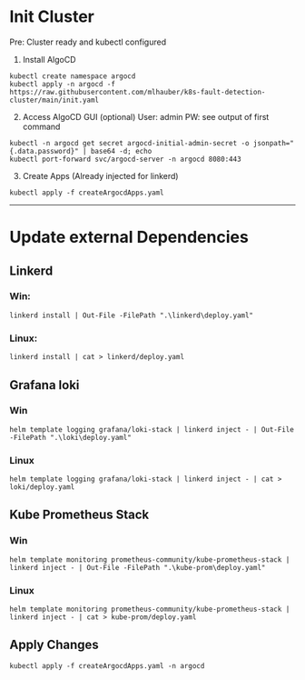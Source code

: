 # Init Cluster

Pre: Cluster ready and kubectl configured

1. Install AlgoCD
```shell
kubectl create namespace argocd
kubectl apply -n argocd -f https://raw.githubusercontent.com/mlhauber/k8s-fault-detection-cluster/main/init.yaml
```
2. Access AlgoCD GUI (optional)
User: admin
PW: see output of first command

```shell
kubectl -n argocd get secret argocd-initial-admin-secret -o jsonpath="{.data.password}" | base64 -d; echo
kubectl port-forward svc/argocd-server -n argocd 8080:443
```
3. Create Apps (Already injected for linkerd)
```shell
kubectl apply -f createArgocdApps.yaml
```


---
# Update external Dependencies
## Linkerd
### Win:
```shell
linkerd install | Out-File -FilePath ".\linkerd\deploy.yaml"
```
### Linux:
```shell
linkerd install | cat > linkerd/deploy.yaml
```
## Grafana loki
### Win
```shell
helm template logging grafana/loki-stack | linkerd inject - | Out-File -FilePath ".\loki\deploy.yaml"
```
### Linux
```shell
helm template logging grafana/loki-stack | linkerd inject - | cat > loki/deploy.yaml
```


## Kube Prometheus Stack
### Win
```shell
helm template monitoring prometheus-community/kube-prometheus-stack | linkerd inject - | Out-File -FilePath ".\kube-prom\deploy.yaml"
```
### Linux
```shell
helm template monitoring prometheus-community/kube-prometheus-stack | linkerd inject - | cat > kube-prom/deploy.yaml
```


## Apply Changes
```shell
kubectl apply -f createArgocdApps.yaml -n argocd
```
